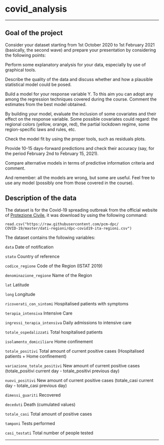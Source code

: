 # covid_analysis

***
## Goal of the project 

Consider your dataset starting from 1st October 2020 to 1st February 2021 (basically, the second wave) and prepare your presentation by considering the following points:

Perform some explanatory analysis for your data, especially by use of graphical tools.

Describe the quality of the data and discuss whether and how a plausible statistical model could be posed.

Build a model for your response variable Y. To this aim you can adopt any among the regression techniques covered during the course. Comment the estimates from the best model obtained.

By building your model, evaluate the inclusion of some covariates and their effect on the response variable. Some possible covariates could regard: the regional colors (yellow, orange, red), the partial lockdown regime, some region-specific laws and rules, etc.

Check the model fit by using the proper tools, such as residuals plots.

Provide 10-15 days-forward predictions and check their accuracy (say, for the period February 2nd to February 15, 2021).

Compare alternative models in terms of predictive information criteria and comment.

And remember: all the models are wrong, but some are useful. Feel free to use any model (possibly one from those covered in the course).

## Description of the data 

The dataset is for the Covid-19 spreading outbreak from the official website of [Protezione Civile](https://github.com/pcm-dpc/COVID-19), it was download by using the following command:

```
read.csv("https://raw.githubusercontent.com/pcm-dpc/
COVID-19/master/dati-regioni/dpc-covid19-ita-regioni.csv")
```

The dataset contains the following variables:

`data` Date of notification

`stato` Country of reference

`codice_regione` Code of the Region (ISTAT 2019)

`denominazione_regione` Name of the Region

`lat` Latitude

`long` Longitude

`ricoverati_con_sintomi` Hospitalised patients with symptoms

`terapia_intensiva` Intensive Care

`ingressi_terapia_intensiva` Daily admissions to intensive care

`totale_ospedalizzati` Total hospitalised patients

`isolamento_domiciliare` Home confinement

`totale_positivi` Total amount of current positive cases (Hospitalised patients + Home confinement)

`variazione_totale_positivi` New amount of current positive cases (totale_positivi current day - totale_positivi previous day)

`nuovi_positivi` New amount of current positive cases (totale_casi current day - totale_casi previous day)

`dimessi_guariti` Recovered

`deceduti` Death (cumulated values)

`totale_casi` Total amount of positive cases

`tamponi` Tests performed

`casi_testati` Total number of people tested

***


